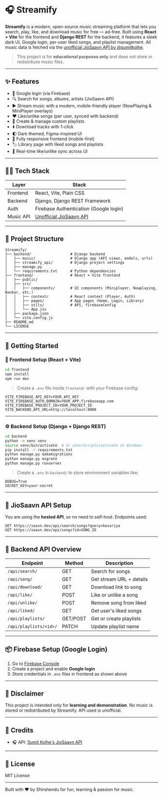 # 🎧 Streamify

**Streamify** is a modern, open-source music streaming platform that lets you search, play, like, and download music for free — ad-free. Built using **React + Vite** for the frontend and **Django REST** for the backend, it features a sleek dark UI, Google login, per-user liked songs, and playlist management. All music data is fetched via the [unofficial JioSaavn API by @sumitkolhe](https://github.com/sumitkolhe/jiosaavn-api).

> This project is for **educational purposes only** and does not store or redistribute music files.

---

## ✨ Features

* 🔐 Google login (via Firebase)
* 🔍 Search for songs, albums, artists (JioSaavn API)
* ▶️ Stream music with a modern, mobile-friendly player (NowPlaying & MiniPlayer overlays)
* ❤️ Like/unlike songs (per user, synced with backend)
* 📂 Create & manage custom playlists
* ⬇️ Download tracks with 1-click
* 🌓 Dark themed, Figma-inspired UI
* 📱 Fully responsive frontend (mobile-first)
* 🏷️ Library page with liked songs and playlists
* 🔄 Real-time like/unlike sync across UI

---

## 🧑‍💻 Tech Stack

| Layer     | Stack                                                                 |
| --------- | --------------------------------------------------------------------- |
| Frontend  | React, Vite, Plain CSS                                               |
| Backend   | Django, Django REST Framework                                        |
| Auth      | Firebase Authentication (Google login)                               |
| Music API | [Unofficial JioSaavn API](https://github.com/sumitkolhe/jiosaavn-api) |

---

## 📁 Project Structure

```
Streamify/
├── backend/                  # Django backend
│   ├── music/                # Django app (API views, models, urls)
│   ├── streamify_api/        # Django project settings
│   ├── manage.py
│   └── requirements.txt      # Python dependencies
├── frontend/                 # React + Vite frontend
│   ├── public/
│   ├── src/
│   │   ├── components/       # UI components (Miniplayer, Nowplaying, Navbar, etc.)
│   │   ├── context/          # React context (Player, Auth)
│   │   ├── pages/            # App pages (Home, Login, Library)
│   │   ├── utils/            # API, firebaseConfig
│   │   └── App.jsx
│   ├── package.json
│   └── vite.config.js
├── README.md
└── LICENSE
```

---

## 🚀 Getting Started

### 🔧 Frontend Setup (React + Vite)

```bash
cd frontend
npm install
npm run dev
```

> Create a `.env` file inside `frontend/` with your Firebase config:

```env
VITE_FIREBASE_API_KEY=YOUR_API_KEY
VITE_FIREBASE_AUTH_DOMAIN=YOUR_APP.firebaseapp.com
VITE_FIREBASE_PROJECT_ID=YOUR_PROJECT_ID
VITE_BACKEND_API_URL=http://localhost:8000
```

---

### ⚙️ Backend Setup (Django + Django REST)

```bash
cd backend
python -m venv venv
source venv/bin/activate  # or venv\Scripts\activate on Windows
pip install -r requirements.txt
python manage.py makemigrations
python manage.py migrate
python manage.py runserver
```

> Create a `.env` in `backend/` to store environment variables like:

```env
DEBUG=True
SECRET_KEY=your-secret
```

---

## 🔌 JioSaavn API Setup

You are using the **hosted API**, so no need to self-host. Endpoints used:

```
GET https://saavn.dev/api/search/songs?query=kesariya
GET https://saavn.dev/api/songs?id=SONG_ID
```

---

## 🧠 Backend API Overview

| Endpoint                    | Method   | Description                |
| --------------------------- | -------- | -------------------------- |
| `/api/search/`              | GET      | Search for songs           |
| `/api/song/`                | GET      | Get stream URL + details   |
| `/api/download/`            | GET      | Download link to song      |
| `/api/like/`                | POST     | Like or unlike a song      |
| `/api/unlike/`              | POST     | Remove song from liked     |
| `/api/liked/`               | GET      | Get user's liked songs     |
| `/api/playlists/`           | GET/POST | Get or create playlists    |
| `/api/playlists/<id>/`      | PATCH    | Update playlist name       |

---

## 📦 Firebase Setup (Google Login)

1. Go to [Firebase Console](https://console.firebase.google.com/)
2. Create a project and enable **Google login**
3. Store credentials in `.env` files in frontend as shown above

---

## 🛑 Disclaimer

This project is intended only for **learning and demonstration**. No music is stored or redistributed by Streamify. API used is unofficial.

---

## 🙌 Credits

* 🎧 API: [Sumit Kolhe's JioSaavn API](https://github.com/sumitkolhe/jiosaavn-api)

---

## 📜 License

MIT License

---

Built with ❤️ by Shirshendu for fun, learning & passion for music.
